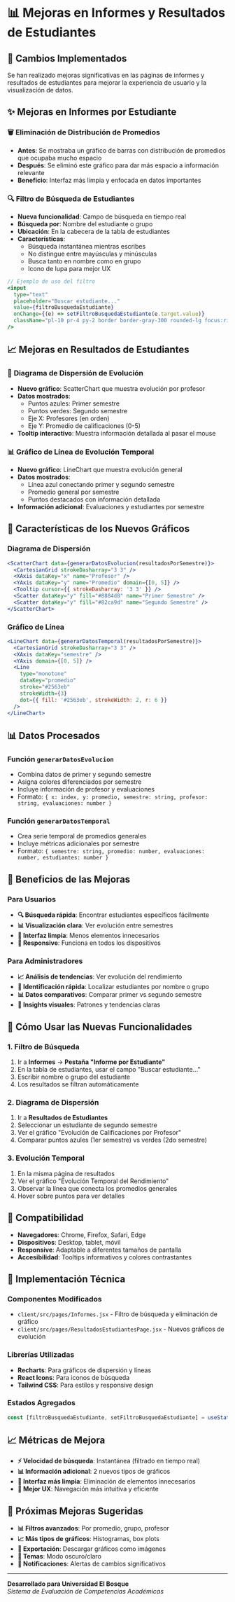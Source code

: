 # 📊 Mejoras en Informes y Resultados de Estudiantes

## 🎯 **Cambios Implementados**

Se han realizado mejoras significativas en las páginas de informes y resultados de estudiantes para mejorar la experiencia de usuario y la visualización de datos.

## ✨ **Mejoras en Informes por Estudiante**

### 🗑️ **Eliminación de Distribución de Promedios**
- **Antes**: Se mostraba un gráfico de barras con distribución de promedios que ocupaba mucho espacio
- **Después**: Se eliminó este gráfico para dar más espacio a información relevante
- **Beneficio**: Interfaz más limpia y enfocada en datos importantes

### 🔍 **Filtro de Búsqueda de Estudiantes**
- **Nueva funcionalidad**: Campo de búsqueda en tiempo real
- **Búsqueda por**: Nombre del estudiante o grupo
- **Ubicación**: En la cabecera de la tabla de estudiantes
- **Características**:
  - Búsqueda instantánea mientras escribes
  - No distingue entre mayúsculas y minúsculas
  - Busca tanto en nombre como en grupo
  - Icono de lupa para mejor UX

```jsx
// Ejemplo de uso del filtro
<input
  type="text"
  placeholder="Buscar estudiante..."
  value={filtroBusquedaEstudiante}
  onChange={(e) => setFiltroBusquedaEstudiante(e.target.value)}
  className="pl-10 pr-4 py-2 border border-gray-300 rounded-lg focus:ring-2 focus:ring-blue-500"
/>
```

## 📈 **Mejoras en Resultados de Estudiantes**

### 🎯 **Diagrama de Dispersión de Evolución**
- **Nuevo gráfico**: ScatterChart que muestra evolución por profesor
- **Datos mostrados**:
  - Puntos azules: Primer semestre
  - Puntos verdes: Segundo semestre
  - Eje X: Profesores (en orden)
  - Eje Y: Promedio de calificaciones (0-5)
- **Tooltip interactivo**: Muestra información detallada al pasar el mouse

### 📊 **Gráfico de Línea de Evolución Temporal**
- **Nuevo gráfico**: LineChart que muestra evolución general
- **Datos mostrados**:
  - Línea azul conectando primer y segundo semestre
  - Promedio general por semestre
  - Puntos destacados con información detallada
- **Información adicional**: Evaluaciones y estudiantes por semestre

## 🎨 **Características de los Nuevos Gráficos**

### **Diagrama de Dispersión**
```jsx
<ScatterChart data={generarDatosEvolucion(resultadosPorSemestre)}>
  <CartesianGrid strokeDasharray="3 3" />
  <XAxis dataKey="x" name="Profesor" />
  <YAxis dataKey="y" name="Promedio" domain={[0, 5]} />
  <Tooltip cursor={{ strokeDasharray: '3 3' }} />
  <Scatter dataKey="y" fill="#8884d8" name="Primer Semestre" />
  <Scatter dataKey="y" fill="#82ca9d" name="Segundo Semestre" />
</ScatterChart>
```

### **Gráfico de Línea**
```jsx
<LineChart data={generarDatosTemporal(resultadosPorSemestre)}>
  <CartesianGrid strokeDasharray="3 3" />
  <XAxis dataKey="semestre" />
  <YAxis domain={[0, 5]} />
  <Line 
    type="monotone" 
    dataKey="promedio" 
    stroke="#2563eb" 
    strokeWidth={3}
    dot={{ fill: '#2563eb', strokeWidth: 2, r: 6 }}
  />
</LineChart>
```

## 📊 **Datos Procesados**

### **Función `generarDatosEvolucion`**
- Combina datos de primer y segundo semestre
- Asigna colores diferenciados por semestre
- Incluye información de profesor y evaluaciones
- Formato: `{ x: index, y: promedio, semestre: string, profesor: string, evaluaciones: number }`

### **Función `generarDatosTemporal`**
- Crea serie temporal de promedios generales
- Incluye métricas adicionales por semestre
- Formato: `{ semestre: string, promedio: number, evaluaciones: number, estudiantes: number }`

## 🎯 **Beneficios de las Mejoras**

### **Para Usuarios**
- **🔍 Búsqueda rápida**: Encontrar estudiantes específicos fácilmente
- **📊 Visualización clara**: Ver evolución entre semestres
- **🎨 Interfaz limpia**: Menos elementos innecesarios
- **📱 Responsive**: Funciona en todos los dispositivos

### **Para Administradores**
- **📈 Análisis de tendencias**: Ver evolución del rendimiento
- **👥 Identificación rápida**: Localizar estudiantes por nombre o grupo
- **📊 Datos comparativos**: Comparar primer vs segundo semestre
- **🎯 Insights visuales**: Patrones y tendencias claras

## 🚀 **Cómo Usar las Nuevas Funcionalidades**

### **1. Filtro de Búsqueda**
1. Ir a **Informes** → **Pestaña "Informe por Estudiante"**
2. En la tabla de estudiantes, usar el campo "Buscar estudiante..."
3. Escribir nombre o grupo del estudiante
4. Los resultados se filtran automáticamente

### **2. Diagrama de Dispersión**
1. Ir a **Resultados de Estudiantes**
2. Seleccionar un estudiante de segundo semestre
3. Ver el gráfico "Evolución de Calificaciones por Profesor"
4. Comparar puntos azules (1er semestre) vs verdes (2do semestre)

### **3. Evolución Temporal**
1. En la misma página de resultados
2. Ver el gráfico "Evolución Temporal del Rendimiento"
3. Observar la línea que conecta los promedios generales
4. Hover sobre puntos para ver detalles

## 📱 **Compatibilidad**

- **Navegadores**: Chrome, Firefox, Safari, Edge
- **Dispositivos**: Desktop, tablet, móvil
- **Responsive**: Adaptable a diferentes tamaños de pantalla
- **Accesibilidad**: Tooltips informativos y colores contrastantes

## 🔧 **Implementación Técnica**

### **Componentes Modificados**
- `client/src/pages/Informes.jsx` - Filtro de búsqueda y eliminación de gráfico
- `client/src/pages/ResultadosEstudiantesPage.jsx` - Nuevos gráficos de evolución

### **Librerías Utilizadas**
- **Recharts**: Para gráficos de dispersión y líneas
- **React Icons**: Para iconos de búsqueda
- **Tailwind CSS**: Para estilos y responsive design

### **Estados Agregados**
```jsx
const [filtroBusquedaEstudiante, setFiltroBusquedaEstudiante] = useState("");
```

## 📈 **Métricas de Mejora**

- **⚡ Velocidad de búsqueda**: Instantánea (filtrado en tiempo real)
- **📊 Información adicional**: 2 nuevos tipos de gráficos
- **🎨 Interfaz más limpia**: Eliminación de elementos innecesarios
- **📱 Mejor UX**: Navegación más intuitiva y eficiente

## 🚀 **Próximas Mejoras Sugeridas**

- **📊 Filtros avanzados**: Por promedio, grupo, profesor
- **📈 Más tipos de gráficos**: Histogramas, box plots
- **💾 Exportación**: Descargar gráficos como imágenes
- **🎨 Temas**: Modo oscuro/claro
- **📱 Notificaciones**: Alertas de cambios significativos

---

**Desarrollado para Universidad El Bosque**  
*Sistema de Evaluación de Competencias Académicas*
